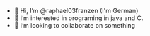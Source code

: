 - 👋 Hi, I’m @raphael03franzen (I'm German)
- 👀 I’m interested in programing in java and C.
- 💞️ I’m looking to collaborate on something

<!---
raphael03franzen/raphael03franzen is a ✨ special ✨ repository because its `README.md` (this file) appears on your GitHub profile.
You can click the Preview link to take a look at your changes.
--->
